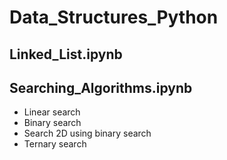 # Data_Structures_Python

## Linked_List.ipynb
## Searching_Algorithms.ipynb
- Linear search 
- Binary search
- Search 2D using binary search
- Ternary search
